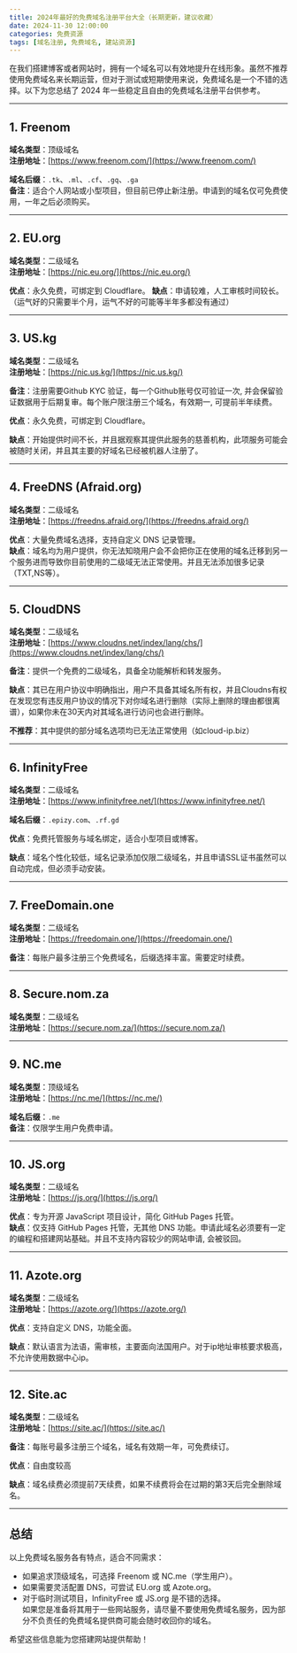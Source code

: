 ```yaml
---
title: 2024年最好的免费域名注册平台大全（长期更新，建议收藏）
date: 2024-11-30 12:00:00
categories: 免费资源
tags: [域名注册, 免费域名, 建站资源]
---
```


在我们搭建博客或者网站时，拥有一个域名可以有效地提升在线形象。虽然不推荐使用免费域名来长期运营，但对于测试或短期使用来说，免费域名是一个不错的选择。以下为您总结了 2024 年一些稳定且自由的免费域名注册平台供参考。

---

## 1. Freenom  
**域名类型**：顶级域名  
**注册地址**：[https://www.freenom.com/](https://www.freenom.com/)  

**域名后缀**：`.tk`、`.ml`、`.cf`、`.gq`、`.ga`  
**备注**：适合个人网站或小型项目，但目前已停止新注册。申请到的域名仅可免费使用，一年之后必须购买。

---

## 2. EU.org  
**域名类型**：二级域名  
**注册地址**：[https://nic.eu.org/](https://nic.eu.org/)  

**优点**：永久免费，可绑定到 Cloudflare。
**缺点**：申请较难，人工审核时间较长。（运气好的只需要半个月，运气不好的可能等半年多都没有通过）

---

## 3. US.kg  
**域名类型**：二级域名  
**注册地址**：[https://nic.us.kg/](https://nic.us.kg/)  

**备注**：注册需要Github KYC 验证，每一个Github账号仅可验证一次, 并会保留验证数据用于后期复审。每个账户限注册三个域名，有效期一, 可提前半年续费。

**优点**：永久免费，可绑定到 Cloudflare。

**缺点**：开始提供时间不长，并且据观察其提供此服务的慈善机构，此项服务可能会被随时关闭，并且其主要的好域名已经被机器人注册了。

---

## 4. FreeDNS (Afraid.org)  
**域名类型**：二级域名  
**注册地址**：[https://freedns.afraid.org/](https://freedns.afraid.org/)  

**优点**：大量免费域名选择，支持自定义 DNS 记录管理。  
**缺点**：域名均为用户提供，你无法知晓用户会不会把你正在使用的域名迁移到另一个服务进而导致你目前使用的二级域无法正常使用。并且无法添加很多记录（TXT,NS等）。

---

## 5. CloudDNS  
**域名类型**：二级域名  
**注册地址**：[https://www.cloudns.net/index/lang/chs/](https://www.cloudns.net/index/lang/chs/)  

**备注**：提供一个免费的二级域名，具备全功能解析和转发服务。

**缺点**：其已在用户协议中明确指出，用户不具备其域名所有权，并且Cloudns有权在发现您有违反用户协议的情况下对你域名进行删除（实际上删除的理由都很离谱），如果你未在30天内对其域名进行访问也会进行删除。

**不推荐**：其中提供的部分域名选项均已无法正常使用（如cloud-ip.biz）

---

## 6. InfinityFree  
**域名类型**：二级域名  
**注册地址**：[https://www.infinityfree.net/](https://www.infinityfree.net/)  

**域名后缀**：`.epizy.com`、`.rf.gd`  

**优点**：免费托管服务与域名绑定，适合小型项目或博客。

**缺点**：域名个性化较低，域名记录添加仅限二级域名，并且申请SSL证书虽然可以自动完成，但必须手动安装。

---

## 7. FreeDomain.one  
**域名类型**：二级域名  
**注册地址**：[https://freedomain.one/](https://freedomain.one/)  

**备注**：每账户最多注册三个免费域名，后缀选择丰富。需要定时续费。

---

## 8. Secure.nom.za  
**域名类型**：二级域名  
**注册地址**：[https://secure.nom.za/](https://secure.nom.za/)

---

## 9. NC.me  
**域名类型**：顶级域名  
**注册地址**：[https://nc.me/](https://nc.me/)

**域名后缀**：`.me`  
**备注**：仅限学生用户免费申请。

---

## 10. JS.org  
**域名类型**：二级域名  
**注册地址**：[https://js.org/](https://js.org/)  

**优点**：专为开源 JavaScript 项目设计，简化 GitHub Pages 托管。  
**缺点**：仅支持 GitHub Pages 托管，无其他 DNS 功能。申请此域名必须要有一定的编程和搭建网站基础。并且不支持内容较少的网站申请, 会被驳回。

---

## 11. Azote.org  
**域名类型**：二级域名  
**注册地址**：[https://azote.org/](https://azote.org/)  

**优点**：支持自定义 DNS，功能全面。  

**缺点**：默认语言为法语，需审核，主要面向法国用户。对于ip地址审核要求极高，不允许使用数据中心ip。

---

## 12. Site.ac  
**域名类型**：二级域名  
**注册地址**：[https://site.ac/](https://site.ac/)  

**备注**：每账号最多注册三个域名，域名有效期一年，可免费续订。

**优点**：自由度较高

**缺点**：域名续费必须提前7天续费，如果不续费将会在过期的第3天后完全删除域名。

---

## 总结  
以上免费域名服务各有特点，适合不同需求：  
- 如果追求顶级域名，可选择 Freenom 或 NC.me（学生用户）。  
- 如果需要灵活配置 DNS，可尝试 EU.org 或 Azote.org。  
- 对于临时测试项目，InfinityFree 或 JS.org 是不错的选择。  
如果您是准备将其用于一些网站服务，请尽量不要使用免费域名服务，因为部分不负责任的免费域名提供商可能会随时收回你的域名。

希望这些信息能为您搭建网站提供帮助！